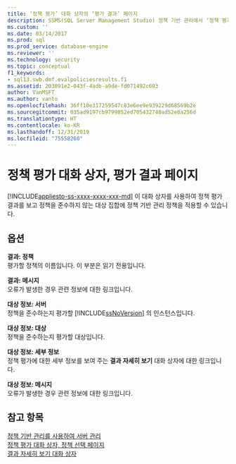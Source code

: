 ```yaml
---
title: ‘정책 평가’ 대화 상자의 ‘평가 결과’ 페이지
description: SSMS(SQL Server Management Studio) 정책 기반 관리에서 ‘정책 평가’ 대화 상자의 ‘평가 결과’ 페이지를 설명합니다.
ms.custom: ''
ms.date: 03/14/2017
ms.prod: sql
ms.prod_service: database-engine
ms.reviewer: ''
ms.technology: security
ms.topic: conceptual
f1_keywords:
- sql13.swb.dmf.evalpoliciesresults.f1
ms.assetid: 203091e2-043f-4adb-a9de-fd071492c693
author: VanMSFT
ms.author: vanto
ms.openlocfilehash: 36ff10e317259547c03e6ee9e939229d68569b2e
ms.sourcegitcommit: 035ad9197cb9799852ed705432740ad52e0a256d
ms.translationtype: HT
ms.contentlocale: ko-KR
ms.lasthandoff: 12/31/2019
ms.locfileid: "75558260"
---
```

# <a name="evaluate-policies-dialog-box-evaluation-results-page"></a>정책 평가 대화 상자, 평가 결과 페이지
[!INCLUDE[appliesto-ss-xxxx-xxxx-xxx-md](../../includes/appliesto-ss-xxxx-xxxx-xxx-md.md)]
  이 대화 상자를 사용하여 정책 평가 결과를 보고 정책을 준수하지 않는 대상 집합에 정책 기반 관리 정책을 적용할 수 있습니다.  
  
## <a name="options"></a>옵션  
 **결과: 정책**  
 평가할 정책의 이름입니다. 이 부분은 읽기 전용입니다.  
  
 **결과: 메시지**  
 오류가 발생한 경우 관련 정보에 대한 링크입니다.  
  
 **대상 정보: 서버**  
 정책을 준수하는지 평가할 [!INCLUDE[ssNoVersion](../../includes/ssnoversion-md.md)] 의 인스턴스입니다.  
  
 **대상 정보: 대상**  
 정책을 준수하는지 평가할 대상입니다.  
  
 **대상 정보: 세부 정보**  
 정책 평가에 대한 세부 정보를 보여 주는 **결과 자세히 보기** 대화 상자에 대한 링크입니다.  
  
 **대상 정보: 메시지**  
 오류가 발생한 경우 관련 정보에 대한 링크입니다.  
  
## <a name="see-also"></a>참고 항목  
 [정책 기반 관리를 사용하여 서버 관리](../../relational-databases/policy-based-management/administer-servers-by-using-policy-based-management.md)   
 [정책 평가 대화 상자, 정책 선택 페이지](../../relational-databases/policy-based-management/evaluate-policies-dialog-box-policy-selection-page.md)   
 [결과 자세히 보기 대화 상자](../../relational-databases/policy-based-management/results-detailed-view-dialog-box.md)  
  
  
